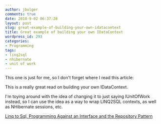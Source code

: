 ```yaml
---
author: jbulger
comments: true
date: 2010-9-02 06:37:28
layout: post
slug: great-example-of-building-your-own-idatacontext
title: Great example of building your own IDataContext
wordpress_id: 293
categories:
- Programming
tags:
- linq2sql
- nhibernate
- unit of work
---
```


This one is just for me, so I don't forget where I read this article:

This is a really great read on building your own IDataContext.

I'm toying around with the idea of changing it to just saying IUnitOfWork instead, so I can use the idea as a way to wrap LINQ2SQL contexts, as well as NHibernate sessions, etc.

[Linq to Sql, Programming Against an Interface and the Repository Pattern](http://iridescence.no/post/Linq-to-Sql-Programming-Against-an-Interface-and-the-Repository-Pattern.aspx)
